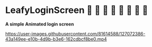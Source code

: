 # LeafyLoginScreen 🚀 🚀 🚀 🚀 🚀 🚀 🚀 🚀 
**A simple Animated login screen**

https://user-images.githubusercontent.com/81614588/127072386-43a149ee-e10b-4d9b-b3e6-162cdbcf8be0.mp4

